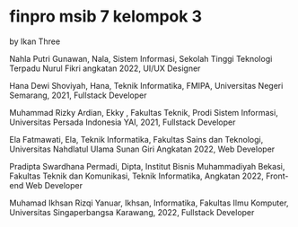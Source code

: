 # finpro msib 7 kelompok 3

by Ikan Three

Nahla Putri Gunawan, Nala, Sistem Informasi, Sekolah Tinggi Teknologi Terpadu Nurul Fikri angkatan 2022, UI/UX Designer

Hana Dewi Shoviyah, Hana, Teknik Informatika, FMIPA, Universitas Negeri Semarang, 2021, Fullstack Developer

Muhammad Rizky Ardian, Ekky , Fakultas Teknik, Prodi Sistem Informasi, Universitas Persada Indonesia YAI, 2021, Fullstack Developer

Ela Fatmawati, Ela, Teknik Informatika, Fakultas Sains dan Teknologi, Universitas Nahdlatul Ulama Sunan Giri Angkatan 2022, Web Developer

Pradipta Swardhana Permadi, Dipta, Institut Bisnis Muhammadiyah Bekasi, Fakultas Teknik dan Komunikasi, Teknik Informatika, Angkatan 2022, Front-end Web Developer

Muhamad Ikhsan Rizqi Yanuar, Ikhsan, Informatika, Fakultas Ilmu Komputer, Universitas Singaperbangsa Karawang, 2022, Fullstack Developer
